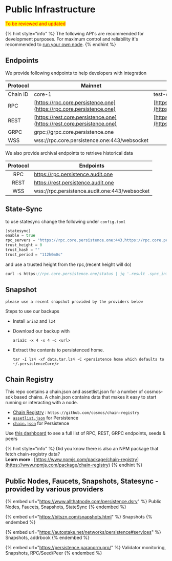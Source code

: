 # Public Infrastructure

<mark style="color:red;">To be reviewed and updated</mark>

{% hint style="info" %}
The following API's are recommended for development purposes. For maximum control and reliability it's recommended to [run your own node](setup.md).&#x20;
{% endhint %}

## Endpoints

We provide following endpoints to help developers with integration

| Protocol | Mainnet                                                                | Testnet                                                                        |
| -------- | ---------------------------------------------------------------------- | ------------------------------------------------------------------------------ |
| Chain ID | core-1                                                                 | test-core-1                                                                    |
| RPC      | [https://rpc.core.persistence.one](https://rpc.core.persistence.one)   | [https://rpc.testnet.persistence.one/](https://rpc.testnet.persistence.one/)   |
| REST     | [https://rest.core.persistence.one](https://rest.core.persistence.one) | [https://rest.testnet.persistence.one/](https://rest.testnet.persistence.one/) |
| GRPC     | grpc://grpc.core.persistence.one                                       |                                                                                |
| WSS      | wss://rpc.core.persistence.one:443/websocket                           |                                                                                |

We also provide archival endpoints to retrieve historical data

| Protocol | Endpoints                                     |
| :------: | --------------------------------------------- |
|    RPC   | https://rpc.persistence.audit.one             |
|   REST   | https://rest.persistence.audit.one            |
|    WSS   | wss://rpc.persistence.audit.one:443/websocket |



## State-Sync

to use statesync change the following under `config.toml`

```go
[statesync]
enable = true
rpc_servers = "https://rpc.core.persistence.one:443,https://rpc.core.persistence.one:443"
trust_height = 0
trust_hash = ""
trust_period = "112h0m0s"
```

and use a trusted height from the rpc,(recent height will do)

```go
curl -s https://rpc.core.persistence.one/status | jq '.result .sync_info | {trust_height: .latest_block_height, trust_hash: .latest_block_hash} | values'
```

## Snapshot

```
please use a recent snapshot provided by the providers below
```

Steps to use our backups

* Install `aria2` and `lz4`
*   Download our backup with

    ```
    aria2c -x 4 -x 4 -c <url>
    ```
*   Extract the contents to persistenced home.

    ```
    tar -I lz4 -xf data.tar.lz4 -C <persistence home which defaults to ~/.persistenceCore/>
    ```

##

## Chain Registry

This repo contains a chain.json and assetlist.json for a number of cosmos-sdk based chains. A chain.json contains data that makes it easy to start running or interacting with a node.

* [Chain Registry](https://github.com/cosmos/chain-registry) : `https://github.com/cosmos/chain-registry`
* [`assetlist.json`](https://github.com/cosmos/chain-registry/blob/master/persistence/assetlist.json) for Persistence
* [`chain.json`](https://github.com/cosmos/chain-registry/blob/master/persistence/chain.json) for Persistence

Use [this dashboard](https://cosmos.directory/persistence/nodes) to see a full list of RPC, REST, GRPC endpoints, seeds & peers

{% hint style="info" %}
Did you know there is also an NPM package that fetch chain-registry data?\
**Learn more** : [https://www.npmjs.com/package/chain-registry](https://www.npmjs.com/package/chain-registry)
{% endhint %}



## Public Nodes, Faucets, Snapshots, Statesync - provided by various providers

{% embed url="https://www.allthatnode.com/persistence.dsrv" %}
Public Nodes, Faucets, Snapshots, StateSync
{% endembed %}

{% embed url="https://bitszn.com/snapshots.html" %}
Snapshots
{% endembed %}

{% embed url="https://autostake.net/networks/persistence#services" %}
Snapshots, addrbook
{% endembed %}

{% embed url="https://persistence.paranorm.pro/" %}
Validator monitoring, Snapshots, RPC/Seed/Peer
{% endembed %}

